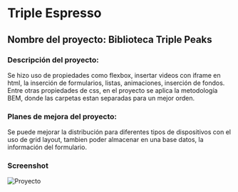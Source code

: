 # Triple Espresso

## Nombre del proyecto: Biblioteca Triple Peaks

### Descripción del proyecto:
Se hizo uso de propiedades como flexbox, insertar videos con iframe en html, la inserción de formularios, listas, animaciones, inserción de fondos.
Entre otras propiedades de css, en el proyecto se aplica la metodología BEM, donde las carpetas estan separadas para un mejor orden.

### Planes de mejora del proyecto:
Se puede mejorar la distribución para diferentes tipos de dispositivos con el uso de grid layout, tambien poder almacenar en una base datos, la información del formulario.

### Screenshot
![Proyecto](https://practicum-content.s3.amazonaws.com/resources/Sections_1_1697020912.png)


